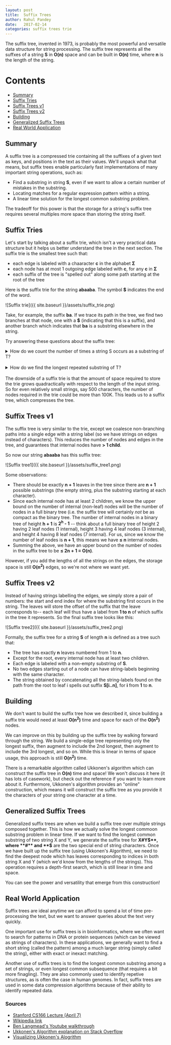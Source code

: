 ```yaml
---
layout: post
title:  Suffix Trees
author: Rahul Pandey
date:   2017-02-14
categories: suffix trees trie
---
```


The suffix tree, invented in 1973, is probably the most powerful and versatile data structure for string processing. The suffix tree represents all the suffxes of a string **S** in **O(n)** space and can be built in **O(n)** time, where **n** is the length of the string. 

Contents
===========
- [Summary](#summary)
- [Suffix Tries](#suffix-tries)
- [Suffix Trees v1](#suffix-trees-v1)
- [Suffix Trees v2](#suffix-trees-v2)
- [Building](#building)
- [Generalized Suffix Trees](#generalized-suffix-trees)
- [Real World Application](#real-world-application)

## Summary
A suffix tree is a compressed trie containing all the suffixes of a given text as keys, and positions in the text as their values. We'll unpack what that means, but suffix trees enable particularly fast implementations of many important string operations, such as: 

- Find a substring in string **S**, even if we want to allow a certain number of mistakes in the substring. 
- Locating matches for a regular expression pattern within a string. 
- A linear time solution for the longest common substring problem. 

The tradeoff for this power is that the storage for a string's suffix tree requires several multiples more space than storing the string itself. 

## Suffix Tries

Let's start by talking about a suffix trie, which isn't a very practical data structure but it helps us better understand the tree in the next section. The suffix trie is the smallest tree such that: 

- each edge is labeled with a chaaracter **c** in the alphabet **Σ**
- each node has at most 1 outgoing edge labeled with **c**, for any **c** in **Σ**
- each suffix of the tree is "spelled out" along some path starting at the root of the tree

Here is the suffix trie for the string **abaaba**. The symbol **$** indicates the end of the word. 

![Suffix trie]({{ site.baseurl }}/assets/suffix_trie.png)

Take, for example, the suffix **ba**. If we trace its path in the tree, we find two branches at that node, one with a **$** (indicating that this is a suffix), and another branch which indicates that **ba** is a substring elsewhere in the string. 

Try answering these questions about the suffix tree:

<details>
<summary>How do we count the number of times a string S occurs as a substring of T?</summary>
Follow the path corresponding to S (answer is 0 if we fall off the tree) to the node n, and the answer is the # of leaf nodes in the subtree rooted at n. Try this out with the aba and you should see the answer is 2. 
</details>
<br>
<!-- http://movb.de/jekyll-details-support.html -->
<details>
<summary>How do we find the longest repeated substring of T?</summary>
The depth of the tree represents the length of the substring, so we want to find the node of highest depth in T which has more than 1 child (indicating that it is repeated). In this case, the answer is aba, since it is the only substring corresponding to a node of depth 3 with 2 children. 
</details>

<br>
The downside of a suffix trie is that the amount of space required to store the trie grows quadractically with respect to the length of the input string. So for even relatively small strings, say 500 characters, the number of nodes required in the trie could be more than 100K. This leads us to a suffix tree, which compresses the tree. 

## Suffix Trees v1

The suffix tree is very similar to the trie, except we coalesce non-branching paths into a single edge with a string label (so we have strings on edges instead of characters). This reduces the number of nodes and edges in the tree, and guarantees that internal nodes have **> 1 child**. 

So now our string **abaaba** has this suffix tree:

![Suffix tree1]({{ site.baseurl }}/assets/suffix_tree1.png)

Some observations:

- There should be exactly **n + 1** leaves in the tree since there are **n + 1** possible substrings (the empty string, plus the substring starting at each character). 
- Since each internal node has at least 2 children, we know the upper bound on the number of internal (non-leaf) nodes will be the number of nodes in a full binary tree (i.e. the suffix tree will certainly *not* be as compact as the binary tree. The number of internal nodes in a binary tree of height **h + 1** is **2<sup>h</sup> - 1** -- think about a full binary tree of height 2 having 2 leaf nodes (1 internal), height 3 having 4 leaf nodes (3 internal), and height 4 having 8 leaf nodes (7 internal). For us, since we know the number of leaf nodes is **n + 1**, this means we have **≤ n** internal nodes.
- Summing the above, we have an upper bound on the number of nodes in the suffix tree to be **≤ 2n + 1 = O(n)**.

However, if you add the lengths of all the strings on the edges, the storage space is still **O(n<sup>2</sup>)** edges, so we're not where we want yet. 

## Suffix Trees v2

Instead of having strings labelling the edges, we simply store a pair of numbers: the start and end index for where the substring first occurs in the string. The leaves will store the offset of the suffix that the leave corresponds to-- each leaf will thus have a label from **1 to n** of which suffix in the tree it represents. So the final suffix tree looks like this:

![Suffix tree2]({{ site.baseurl }}/assets/suffix_tree2.png)

Formally, the suffix tree for a string **S** of length **n** is defined as a tree such that: 

- The tree has exactly **n** leaves numbered from 1 to **n**.
- Except for the root, every internal node has at least two children.
- Each edge is labeled with a non-empty substring of **S**.
- No two edges starting out of a node can have string-labels beginning with the same character.
- The string obtained by concatenating all the string-labels found on the path from the root to leaf i spells out suffix **S[i..n]**, for **i** from **1** to **n**.

## Building

We don't want to build the suffix tree how we described it, since building a suffix trie would need at least **O(n<sup>2</sup>)** time and space for each of the **O(n<sup>2</sup>)** nodes. 

We can improve on this by building up the suffix tree by walking forward through the string. We build a single-edge tree representing only the longest suffix, then augment to include the 2nd longest, then augment to include the 3rd longest, and so on. While this is linear in terms of space usage, this approach is still **O(n<sup>2</sup>)** time. 

There is a remarkable algorithm called Ukkonen's algorithm which can construct the suffix tree in **O(n)** time and space! We won't discuss it here (it has lots of casework), but check out the reference if you want to learn more about it. Furthermore, Ukkonen's algorithm provides an "online" construction, which means it will construct the suffix tree as you provide it the characters of your string one character at a time.

## Generalized Suffix Trees

Generalized suffix trees are when we build a suffix tree over multiple strings composed together. This is how we actually solve the longest commoon substring problem in linear time. If we want to find the longest common substring of two string X and Y, we generate the suffix tree for **X#Y$**, where **#** and **$** are the two special end of string characters. Once we have built up the suffix tree (using Ukkonen's Algorithm), we need to find the deepest node which has leaves corresponding to indices in both string X and Y (which we'd know from the lengths of the strings). This operation requires a depth-first search, which is still linear in time and space. 

You can see the power and versatility that emerge from this construction!

## Real World Application

Suffix trees are ideal anytime we can afford to spend a lot of time pre-processing the text, but we want to answer queries about the text very quickly. 

One important use for suffix trees is in bioinformatics, where we often want to search for patterns in DNA or protein sequences (which can be viewed as strings of characters). In these applications, we generally want to find a short string (called the pattern) among a much larger string (simply called the string), either with exact or inexact matching. 

Another use of suffix trees is to find the longest common substring among a set of strings, or even longest common subsequence (that requires a bit more finagling). They are also commonly used to identify repetive structures, as is often the case in human genomes. In fact, suffix trees are used in some data compression algorithms because of their ability to identify repeated data. 

### Sources

- [Stanford CS166 Lecture (April 7)](http://web.stanford.edu/class/archive/cs/cs166/cs166.1166/)
- [Wikipedia link](https://en.wikipedia.org/wiki/Suffix_tree)
- [Ben Langmead's Youtube walkthrough](https://www.youtube.com/watch?v=hLsrPsFHPcQ)
- [Ukkonen's Algorithm explanation on Stack Overflow](http://stackoverflow.com/questions/9452701/ukkonens-suffix-tree-algorithm-in-plain-english/9513423#9513423)
- [Visualizing Ukkonen's Alogrithm](http://brenden.github.io/ukkonen-animation/)
